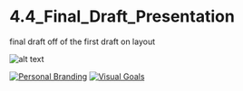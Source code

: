 # 4.4_Final_Draft_Presentation
final draft off of the first draft on layout 

![alt text](https://i.imgur.com/3sKPTIf.png "Image of Screenshot of web page")


[![Personal Branding](https://i.imgur.com/un1RkpS.png)](http://www.youtube.com/watch?v=DJURsF5o7_o)
[![Visual Goals](https://i.imgur.com/laqerFr.png)](http://www.youtube.com/watch?v=4bGSIAKGsA)
